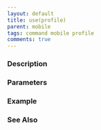 ```yaml
---
layout: default
title: use(profile)
parent: mobile
tags: command mobile profile
comments: true
---
```



### Description


### Parameters


### Example


### See Also

